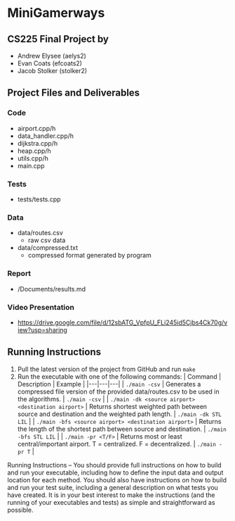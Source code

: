 # MiniGamerways
## CS225 Final Project by
- Andrew Elysee (aelys2)
- Evan Coats (efcoats2)
- Jacob Stolker (stolker2)
## Project Files and Deliverables

### Code
- airport.cpp/h
- data_handler.cpp/h
- dijkstra.cpp/h
- heap.cpp/h
- utils.cpp/h
- main.cpp

### Tests
- tests/tests.cpp
### Data
- data/routes.csv
    - raw csv data
- data/compressed.txt
    - compressed format generated by program

### Report
- /Documents/results.md
### Video Presentation
- https://drive.google.com/file/d/12sbATG_VpfpU_FLi245id5Cjbs4Ck70g/view?usp=sharing


## Running Instructions

1. Pull the latest version of the project from GitHub and run `make`
2. Run the executable with one of the following commands:
| Command | Description | Example |
|---|---|---|
| `./main -csv` | Generates a compressed file version of the provided data/routes.csv to be used in the algorithms. | `./main -csv` |
| `./main -dk <source airport> <destination airport>` | Returns shortest weighted path between source and destination and the weighted path length. | `./main -dk STL LIL` |
| `./main -bfs <source airport> <destination airport>` | Returns the length of the shortest path between source and destination. | `./main -bfs STL LIL` |
| `./main -pr <T/F>` | Returns most or least central/important airport. T = centralized. F = decentralized. | `./main -pr T` |


Running Instructions – You should provide full instructions on how to build and run your executable, including how to define the input data and output location for each method. You should also have instructions on how to build and run your test suite, including a general description on what tests you have created. It is in your best interest to make the instructions (and the running of your executables and tests) as simple and straightforward as possible.